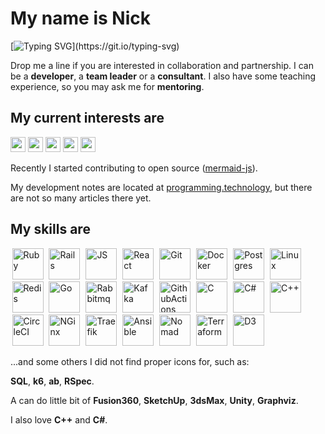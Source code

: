 <div align="left">

# My name is Nick

[![Typing SVG](https://readme-typing-svg.demolab.com?font=Fira+Code&size=18&duration=2000&pause=125&color=003049&multiline=true&width=500&height=75&lines=Hello!+Nice+to+meet+you.;I+have+been+programming+for+quite+a+time.;Feel+free+to+contact+me.)](https://git.io/typing-svg)

Drop me a line if you are interested in collaboration and partnership.
I can be a **developer**, a **team leader** or a **consultant**.
I also have some teaching experience, so you may ask me for **mentoring**.

## My current interests are

<img src="https://img.shields.io/badge/Parsers_and_compilers-003049?style=flat-square" height=24 />
<img src="https://img.shields.io/badge/Infrastructure-8300c4?style=flat-square" height=24 />
<img src="https://img.shields.io/badge/Websites-fcbf49?style=flat-square" height=24 />
<img src="https://img.shields.io/badge/Data_visuzlization-1cb08f?style=flat-square" height=24 />
<img src="https://img.shields.io/badge/Computer_graphics-d62828?style=flat-square" height=24 />

Recently I started contributing to open source ([mermaid-js](https://github.com/mermaid-js/mermaid)). 

My development notes are located at [programming.technology](https://programming.technology/), but there are not so many articles there yet.

<!--
#33007b
#8300c4
#fcbf49
#003049
#d62828
#f77f00
#eae2b7
-->

## My skills are

<img src="https://skillicons.dev/icons?i=ruby&theme=light"                    width=50 height=50 style="margin: 0 2.5px 0 2.5px" alt="Ruby"/>
<img src="https://skillicons.dev/icons?i=rails&theme=light"                   width=50 height=50 style="margin: 0 2.5px 0 2.5px" alt="Rails"/>
<img src="https://skillicons.dev/icons?i=js&theme=light"                      width=50 height=50 style="margin: 0 2.5px 0 2.5px" alt="JS"/>
<img src="https://skillicons.dev/icons?i=react&theme=light"                   width=50 height=50 style="margin: 0 2.5px 0 2.5px" alt="React"/>
<img src="https://skillicons.dev/icons?i=git&theme=light"                     width=50 height=50 style="margin: 0 2.5px 0 2.5px" alt="Git"/>
<img src="https://skillicons.dev/icons?i=docker&theme=light"                  width=50 height=50 style="margin: 0 2.5px 0 2.5px" alt="Docker"/>
<img src="https://skillicons.dev/icons?i=postgres&theme=light"                width=50 height=50 style="margin: 0 2.5px 0 2.5px" alt="Postgres"/>
<img src="https://skillicons.dev/icons?i=linux&theme=light"                   width=50 height=50 style="margin: 0 2.5px 0 2.5px" alt="Linux"/>
<img src="https://skillicons.dev/icons?i=redis&theme=light"                   width=50 height=50 style="margin: 0 2.5px 0 2.5px" alt="Redis"/>
<img src="https://skillicons.dev/icons?i=go&theme=light"                      width=50 height=50 style="margin: 0 2.5px 0 2.5px" alt="Go"/>
<img src="https://skillicons.dev/icons?i=rabbitmq&theme=light"                width=50 height=50 style="margin: 0 2.5px 0 2.5px" alt="Rabbitmq"/>
<img src="https://skillicons.dev/icons?i=kafka&theme=light"                   width=50 height=50 style="margin: 0 2.5px 0 2.5px" alt="Kafka"/>
<img src="https://skillicons.dev/icons?i=githubactions&theme=light"           width=50 height=50 style="margin: 0 2.5px 0 2.5px" alt="GithubActions"/>
<img src="https://skillicons.dev/icons?i=c&theme=light"                       width=50 height=50 style="margin: 0 2.5px 0 2.5px" alt="C"/>
<img src="https://skillicons.dev/icons?i=cs&theme=light"                      width=50 height=50 style="margin: 0 2.5px 0 2.5px" alt="C#"/>
<img src="https://skillicons.dev/icons?i=cpp&theme=light"                     width=50 height=50 style="margin: 0 2.5px 0 2.5px" alt="C++"/>
<img src="https://www.vectorlogo.zone/logos/circleci/circleci-icon.svg"       width=50 height=50 style="margin: 0 2.5px 0 2.5px" alt="CircleCI"/>
<img src="https://www.vectorlogo.zone/logos/nginx/nginx-icon.svg"             width=50 height=50 style="margin: 0 2.5px 0 2.5px" alt="NGinx"/>
<img src="https://www.vectorlogo.zone/logos/traefikio/traefikio-icon.svg"     width=50 height=50 style="margin: 0 2.5px 0 2.5px" alt="Traefik"/>
<img src="https://www.vectorlogo.zone/logos/ansible/ansible-icon.svg"         width=50 height=50 style="margin: 0 2.5px 0 2.5px" alt="Ansible"/>
<img src="https://vectorwiki.com/images/vT0Lx__nomad.svg"                     width=50 height=50 style="margin: 0 2.5px 0 2.5px" alt="Nomad"/>
<img src="https://www.vectorlogo.zone/logos/terraformio/terraformio-icon.svg" width=50 height=50 style="margin: 0 2.5px 0 2.5px" alt="Terraform"/>
<img src="https://www.vectorlogo.zone/logos/d3js/d3js-icon.svg"               width=50 height=50 style="margin: 0 2.5px 0 2.5px" alt="D3"/>
<br/>

...and some others  I did not find proper icons for, such as:

**SQL**, **k6**, **ab**, **RSpec**.

A can do little bit of **Fusion360**, **SketchUp**, **3dsMax**, **Unity**, **Graphviz**.

I also love **C++** and **C#**.

</div>

<!-- 
![C](https://img.shields.io/badge/c-%2300599C.svg?style=for-the-badge&logo=c&logoColor=white)
![CSS3](https://img.shields.io/badge/css3-%231572B6.svg?style=for-the-badge&logo=css3&logoColor=white)
![Go](https://img.shields.io/badge/go-%2300ADD8.svg?style=for-the-badge&logo=go&logoColor=white)
![JavaScript](https://img.shields.io/badge/javascript-%23323330.svg?style=for-the-badge&logo=javascript&logoColor=%23F7DF1E)
![HTML5](https://img.shields.io/badge/html5-%23E34F26.svg?style=for-the-badge&logo=html5&logoColor=white)
![Lua](https://img.shields.io/badge/lua-%232C2D72.svg?style=for-the-badge&logo=lua&logoColor=white)
![Markdown](https://img.shields.io/badge/markdown-%23000000.svg?style=for-the-badge&logo=markdown&logoColor=white)
![Rust](https://img.shields.io/badge/rust-%23000000.svg?style=for-the-badge&logo=rust&logoColor=white)
![Shell Script](https://img.shields.io/badge/shell_script-%23121011.svg?style=for-the-badge&logo=gnu-bash&logoColor=white)
![TypeScript](https://img.shields.io/badge/typescript-%23007ACC.svg?style=for-the-badge&logo=typescript&logoColor=white)
![AWS](https://img.shields.io/badge/AWS-%23FF9900.svg?style=for-the-badge&logo=amazon-aws&logoColor=white)
![Datadog](https://img.shields.io/badge/datadog-%23632CA6.svg?style=for-the-badge&logo=datadog&logoColor=white)
![DigitalOcean](https://img.shields.io/badge/DigitalOcean-%230167ff.svg?style=for-the-badge&logo=digitalOcean&logoColor=white)
![Google Cloud](https://img.shields.io/badge/Google%20Cloud-%234285F4.svg?style=for-the-badge&logo=google-cloud&logoColor=white)
![Express.js](https://img.shields.io/badge/express.js-%23404d59.svg?style=for-the-badge&logo=express&logoColor=%2361DAFB)
![JWT](https://img.shields.io/badge/JWT-black?style=for-the-badge&logo=JSON%20web%20tokens)
![NPM](https://img.shields.io/badge/NPM-%23000000.svg?style=for-the-badge&logo=npm&logoColor=white)
![NestJS](https://img.shields.io/badge/nestjs-%23E0234E.svg?style=for-the-badge&logo=nestjs&logoColor=white)
![Next JS](https://img.shields.io/badge/Next-black?style=for-the-badge&logo=next.js&logoColor=white)
![NodeJS](https://img.shields.io/badge/node.js-6DA55F?style=for-the-badge&logo=node.js&logoColor=white)
![React](https://img.shields.io/badge/react-%2320232a.svg?style=for-the-badge&logo=react&logoColor=%2361DAFB)
![Redux](https://img.shields.io/badge/redux-%23593d88.svg?style=for-the-badge&logo=redux&logoColor=white)
![RxJS](https://img.shields.io/badge/rxjs-%23B7178C.svg?style=for-the-badge&logo=reactivex&logoColor=white)
![Svelte](https://img.shields.io/badge/svelte-%23f1413d.svg?style=for-the-badge&logo=svelte&logoColor=white)
![Vue.js](https://img.shields.io/badge/vuejs-%2335495e.svg?style=for-the-badge&logo=vuedotjs&logoColor=%234FC08D)
![Nginx](https://img.shields.io/badge/nginx-%23009639.svg?style=for-the-badge&logo=nginx&logoColor=white)
![AmazonDynamoDB](https://img.shields.io/badge/Amazon%20DynamoDB-4053D6?style=for-the-badge&logo=Amazon%20DynamoDB&logoColor=white)
![ApacheCassandra](https://img.shields.io/badge/cassandra-%231287B1.svg?style=for-the-badge&logo=apache-cassandra&logoColor=white)
![MongoDB](https://img.shields.io/badge/MongoDB-%234ea94b.svg?style=for-the-badge&logo=mongodb&logoColor=white)
![MySQL](https://img.shields.io/badge/mysql-%2300f.svg?style=for-the-badge&logo=mysql&logoColor=white)
![Postgres](https://img.shields.io/badge/postgres-%23316192.svg?style=for-the-badge&logo=postgresql&logoColor=white)
![Redis](https://img.shields.io/badge/redis-%23DD0031.svg?style=for-the-badge&logo=redis&logoColor=white)
![SQLite](https://img.shields.io/badge/sqlite-%2307405e.svg?style=for-the-badge&logo=sqlite&logoColor=white)
![Adobe Photoshop](https://img.shields.io/badge/adobephotoshop-%2331A8FF.svg?style=for-the-badge&logo=adobephotoshop&logoColor=white)
![Gimp Gnu Image Manipulation Program](https://img.shields.io/badge/Gimp-657D8B?style=for-the-badge&logo=gimp&logoColor=FFFFFF)
![LINUX](https://img.shields.io/badge/Linux-FCC624?style=for-the-badge&logo=linux&logoColor=black)
![ESLint](https://img.shields.io/badge/ESLint-4B3263?style=for-the-badge&logo=eslint&logoColor=white)
![ElasticSearch](https://img.shields.io/badge/-ElasticSearch-005571?style=for-the-badge&logo=elasticsearch)
![Jira](https://img.shields.io/badge/jira-%230A0FFF.svg?style=for-the-badge&logo=jira&logoColor=white)
![Postman](https://img.shields.io/badge/Postman-FF6C37?style=for-the-badge&logo=postman&logoColor=white)
![Docker](https://img.shields.io/badge/docker-%230db7ed.svg?style=for-the-badge&logo=docker&logoColor=white)
![Raspberry Pi](https://img.shields.io/badge/-RaspberryPi-C51A4A?style=for-the-badge&logo=Raspberry-Pi)
![Swagger](https://img.shields.io/badge/-Swagger-%23Clojure?style=for-the-badge&logo=swagger&logoColor=white)
 -->
